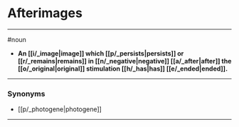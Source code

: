 # Afterimages
---
#noun
- **An [[i/_image|image]] which [[p/_persists|persists]] or [[r/_remains|remains]] in [[n/_negative|negative]] [[a/_after|after]] the [[o/_original|original]] stimulation [[h/_has|has]] [[e/_ended|ended]].**
---
### Synonyms
- [[p/_photogene|photogene]]
---
